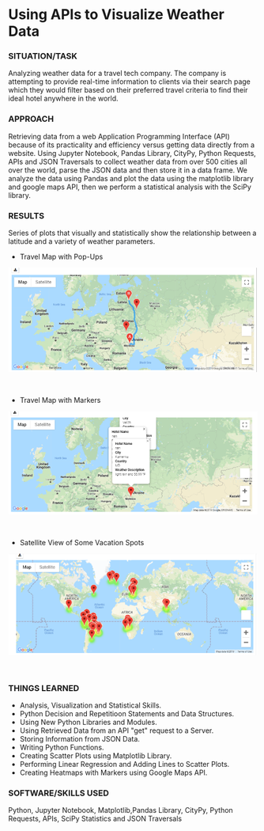 # Using APIs to Visualize Weather Data

### SITUATION/TASK  
Analyzing weather data for a travel tech company. The company is attempting to provide real-time information to clients via their search page which they would filter based on their preferred travel criteria to find their ideal hotel anywhere in the world. 

### APPROACH
Retrieving data from a web Application Programming Interface (API) because of its practicality and efficiency versus getting data directly from a website. Using Jupyter Notebook, Pandas Library, CityPy, Python Requests, APIs and JSON Traversals to collect weather data from over 500 cities all over the world, parse the JSON data and then store it in a data frame. We analyze the data using Pandas and plot the data using the matplotlib library and google maps API, then we perform a statistical analysis with the SciPy library. 

### RESULTS
Series of plots that visually and statistically show the relationship between a latitude and a variety of weather parameters.


* Travel Map with Pop-Ups<br/>

<img align="center" width="650" src="/weather_data/WeatherPy_travel_map.png"><br/><br/><br/>



* Travel Map with Markers

<img align="center" width="650" src="/weather_data/WeatherPy_travel_map_markers.png"><br/><br/><br/>



* Satellite View of Some Vacation Spots

<img align="center" width="650" src="/weather_data/WeatherPy_vacation_map.png"><br/><br/><br/>


### THINGS LEARNED
* Analysis, Visualization and Statistical Skills.
* Python Decision and Repetitioon Statements and Data Structures.
* Using New Python Libraries and Modules.
* Using Retrieved Data from an API "get" request to a Server.
* Storing Information from JSON Data.
* Writing Python Functions.
* Creating Scatter Plots using Matplotlib Library.
* Performing Linear Regression and Adding Lines to Scatter Plots.
* Creating Heatmaps with Markers using Google Maps API.

### SOFTWARE/SKILLS USED
Python, Jupyter Notebook, Matplotlib,Pandas Library, CityPy, Python Requests, APIs, SciPy Statistics and JSON Traversals




